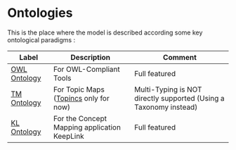 Ontologies
==
This is the place where the model is described according some key ontological paradigms :
<table>
    <thead>
        <tr>
            <th>Label</th>
            <th>Description</th>
            <th>Comment</th>
        </tr>
    </thead>
    <tbody>
        <tr>
            <td><a href="https://github.com/iPlumb3r/EcosystemMappingModel/blob/master/6_Ontologies/OWL-Ontology.md">OWL Ontology</a></td>
            <td>For OWL-Compliant Tools</td>
            <td>Full featured</td>
        </tr>
         <tr>
            <td><a href="https://github.com/iPlumb3r/EcosystemMappingModel/blob/master/6_Ontologies/TM-Ontology.md">TM Ontology</a></td>
            <td>For Topic Maps (<a href="https://www.topincs.com/">Topincs</a> only for now)</td>
            <td>Multi-Typing is NOT directly supported (Using a Taxonomy instead)</td>
        </tr>
        <tr>
            <td><a href="https://github.com/iPlumb3r/EcosystemMappingModel/blob/master/6_Ontologies/KL-Ontology.md">KL Ontology</a></td>
            <td>For the Concept Mapping application KeepLink</td>
            <td>Full featured</td>
        </tr>
    </tbody>
</table>


